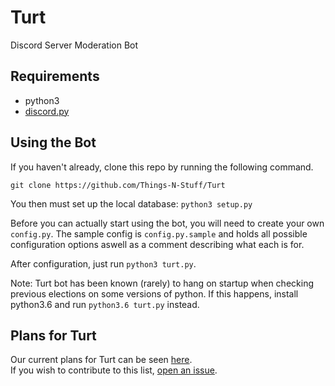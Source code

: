 # Turt

Discord Server Moderation Bot

## Requirements
 - python3
 - [discord.py](https://github.com/Rapptz/discord.py)

## Using the Bot
If you haven't already, clone this repo by running the following command.

```
git clone https://github.com/Things-N-Stuff/Turt
```

You then must set up the local database: `python3 setup.py`

Before you can actually start using the bot, you will need to create your own `config.py`.
The sample config is `config.py.sample` and holds all possible configuration options aswell as a comment describing what each is for.

After configuration, just run `python3 turt.py`.

Note: Turt bot has been known (rarely) to hang on startup when checking previous elections on some versions of python. If this happens, install python3.6 and run `python3.6 turt.py` instead.

## Plans for Turt

Our current plans for Turt can be seen [here](https://docs.google.com/document/d/1-u4tWmgt2BiIjdiXu1FnjCUi64xBHLHDEhf8N6rCe-g).  
If you wish to contribute to this list, [open an issue](https://github.com/Things-N-Stuff/Turt/issues).

